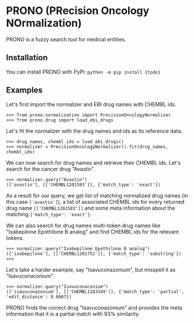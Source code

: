 # PRONO (PRecision Oncology NOrmalization)
PRONO is a fuzzy search tool for medical entities.

## Installation

You can install PRONO with PyPi:
`python -m pip install {todo}`

## Examples

Let's first import the normalizer and EBI drug names with CHEMBL ids.

```python3
>>> from prono.normalization import PrecisionOncologyNormalizer
>>> from prono.drug import load_ebi_drugs
```

Let's fit the normalizer with the drug names and ids as its reference data.

```python3
>>> drug_names, chembl_ids = load_ebi_drugs()
>>> normalizer = PrecisionOncologyNormalizer().fit(drug_names, chembl_ids)
```

We can now search for drug names and retrieve their CHEMBL ids. Let's search for the cancer drug "Avastin".

```python3
>>> normalizer.query("Avastin")
(['avastin'], [['CHEMBL1201583']], {'match_type': 'exact'})
```

As a result for our query, we get list of matching normalized drug names (in this case `['avastin']`), a list of associated CHEMBL ids for every returned drug name `[['CHEMBL1201583']]` and some meta information about the matching `{'match_type': 'exact'}`.

We can also search for drug names multi-token drug names like "Ixabepilone Epothilone B analog" and find CHEMBL ids for the relevant tokens.

```python3
>>> normalizer.query("Ixabepilone Epothilone B analog")
(['ixabepilone'], [['CHEMBL1201752']], {'match_type': 'substring'})
>>> 
```

Let's take a harder example, say "Isavuconazonium", but misspell it as "Isavuconaconium".

```python3
>>> normalizer.query("Isavuconaconium")
(['isavuconazonium'], [['CHEMBL1183349']], {'match_type': 'partial', 'edit_distance': 0.0667})
```

PRONO finds the correct drug "Isavuconazonium" and provides the meta information that it is a partial match with 93% similarity.